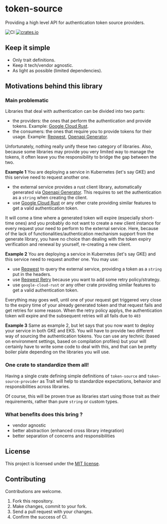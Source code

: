 # token-source
Providing a high level API for authentication token source providers.

![CI](https://github.com/nicolas-vivot/token-source/workflows/CI/badge.svg?branch=main)
[![crates.io](https://img.shields.io/crates/v/token-source.svg)](https://crates.io/crates/token-source)


## Keep it simple

- Only trait definitions.
- Keep it tech/vendor agnostic.
- As light as possible (limited dependencies).


## Motivations behind this library

### Main problematic

Libraries that deal with authentication can be divided into two parts:
- the providers: the ones that perform the authentication and provide tokens. Example: [Google Cloud Rust][link-google-cloud-rust].
- the consumers: the ones that require you to provide tokens for their usage. Example: [Reqwest][link-reqwest], [Openapi Generator][link-openapi-generator].

Unfortunately, nothing really unify these two category of libraries.
Also, because some libraries may provide you very limited way to manage the tokens, it often leave you the responsibility to bridge the gap between the two.

**Example 1**
You are deploying a service in Kubernetes (let's say GKE) and this servive need to request another one.
- the external service provides a rust client library, automatically generated via [Openapi Generator][link-openapi-generator]. This requires to set the authentication as a `string` when creating the client.
- use [Google Cloud Rust][link-google-cloud-rust] or any other crate providing similar features to get a valid authentication token.

It will come a time where a generated token will expire (especially short-time ones) and you probably do not want to create a new client instance for every request your need to perform to the external service.
Here, because of the lack of functionalities/authentication mechanism support from the generate library, you have no choice than dealing with the token expiry verification and renewal by yourself, re-creating a new client.

**Example 2**
You are deploying a service in Kubernetes (let's say GKE) and this service need to request another one.
You may use:
- use [Reqwest][link-reqwest] to query the external service, providing a token as a `string` put in the headers.
- use [Reqwest Retry][link-reqwest-middleware] because you want to add some retry policy/strategy.
- use `google-cloud-rust` or any other crate providing similar features to get a valid authentication token.

Everything may goes well, until one of your request get triggered very close to the expiry time of your already generated token and that request fails and get retries for some reason. When the retry policy applys, the authentication token will expire and the subsequent retries will all fails due to `403`

**Example 3**
Same as example 2, but let says that you now want to deploy your service in both GKE and EKS.
You will have to provide two different way of sourcing the authentication tokens. You can use any technic (based on environment settings, based on compilation profiles) but your will certainly have to write some code to deal with this, and that can be pretty boiler plate depending on the libraries you will use.

### One crate to standardize them all!

Having a single crate defining simple definitions of `token-source` and `token-source-provider` as Trait will help to standardize expectations, behavior and responsibilities across libraries.

Of course, this will be proven true as libraries start using those trait as their requirements, rather than pure `string` or custom types.


### What benefits does this bring ?
- vendor agnostic
- better abstraction (enhanced cross library integration)
- better separation of concerns and responsibilities

## License
This project is licensed under the [MIT license](./LICENCE).

## Contributing
Contributions are welcome.
1. Fork this repository.
2. Make changes, commit to your fork.
3. Send a pull request with your changes.
4. Confirm the success of CI.


[link-google-cloud-rust]: https://github.com/yoshidan/google-cloud-rust
[link-openapi-generator]: https://github.com/OpenAPITools/openapi-generator
[link-reqwest]: https://github.com/seanmonstar/reqwest
[link-reqwest-middleware]: https://github.com/TrueLayer/reqwest-middleware